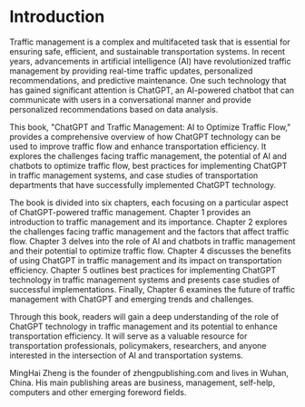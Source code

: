 # Introduction

Traffic management is a complex and multifaceted task that is essential for ensuring safe, efficient, and sustainable transportation systems. In recent years, advancements in artificial intelligence (AI) have revolutionized traffic management by providing real-time traffic updates, personalized recommendations, and predictive maintenance. One such technology that has gained significant attention is ChatGPT, an AI-powered chatbot that can communicate with users in a conversational manner and provide personalized recommendations based on data analysis.

This book, "ChatGPT and Traffic Management: AI to Optimize Traffic Flow," provides a comprehensive overview of how ChatGPT technology can be used to improve traffic flow and enhance transportation efficiency. It explores the challenges facing traffic management, the potential of AI and chatbots to optimize traffic flow, best practices for implementing ChatGPT in traffic management systems, and case studies of transportation departments that have successfully implemented ChatGPT technology.

The book is divided into six chapters, each focusing on a particular aspect of ChatGPT-powered traffic management. Chapter 1 provides an introduction to traffic management and its importance. Chapter 2 explores the challenges facing traffic management and the factors that affect traffic flow. Chapter 3 delves into the role of AI and chatbots in traffic management and their potential to optimize traffic flow. Chapter 4 discusses the benefits of using ChatGPT in traffic management and its impact on transportation efficiency. Chapter 5 outlines best practices for implementing ChatGPT technology in traffic management systems and presents case studies of successful implementations. Finally, Chapter 6 examines the future of traffic management with ChatGPT and emerging trends and challenges.

Through this book, readers will gain a deep understanding of the role of ChatGPT technology in traffic management and its potential to enhance transportation efficiency. It will serve as a valuable resource for transportation professionals, policymakers, researchers, and anyone interested in the intersection of AI and transportation systems.

MingHai Zheng is the founder of zhengpublishing.com and lives in Wuhan, China. His main publishing areas are business, management, self-help, computers and other emerging foreword fields.
